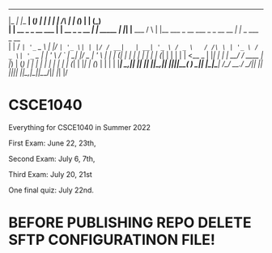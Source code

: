   _____                     _______          _ _            _   _                     _                     _             _   _             
 |_   _|                   |__   __|        (_) |          | | | |              /\   | |                   (_)           | | (_)            
   | |     __ _ _ __ ___      | | __ _ _ __  _| | _____    | |_| |__   ___     /  \  | |__   ___  _ __ ___  _ _ __   __ _| |_ _  ___  _ __  
   | |    / _` | '_ ` _ \     | |/ _` | '_ \| | |/ / __|   | __| '_ \ / _ \   / /\ \ | '_ \ / _ \| '_ ` _ \| | '_ \ / _` | __| |/ _ \| '_ \ 
  _| |_  | (_| | | | | | |    | | (_| | | | | |   <\__ \_  | |_| | | |  __/  / ____ \| |_) | (_) | | | | | | | | | | (_| | |_| | (_) | | | |
 |_____|  \__,_|_| |_| |_|    |_|\__,_|_| |_|_|_|\_\___( )  \__|_| |_|\___| /_/    \_\_.__/ \___/|_| |_| |_|_|_| |_|\__,_|\__|_|\___/|_| |_|
                                                       |/                                                                                   
# CSCE1040
Everything for CSCE1040 in Summer 2022

First Exam: June 22, 23th,

Second Exam: July 6, 7th,

Third Exam: July 20, 21st

One final quiz: July 22nd.

# BEFORE PUBLISHING REPO DELETE SFTP CONFIGURATINON FILE!